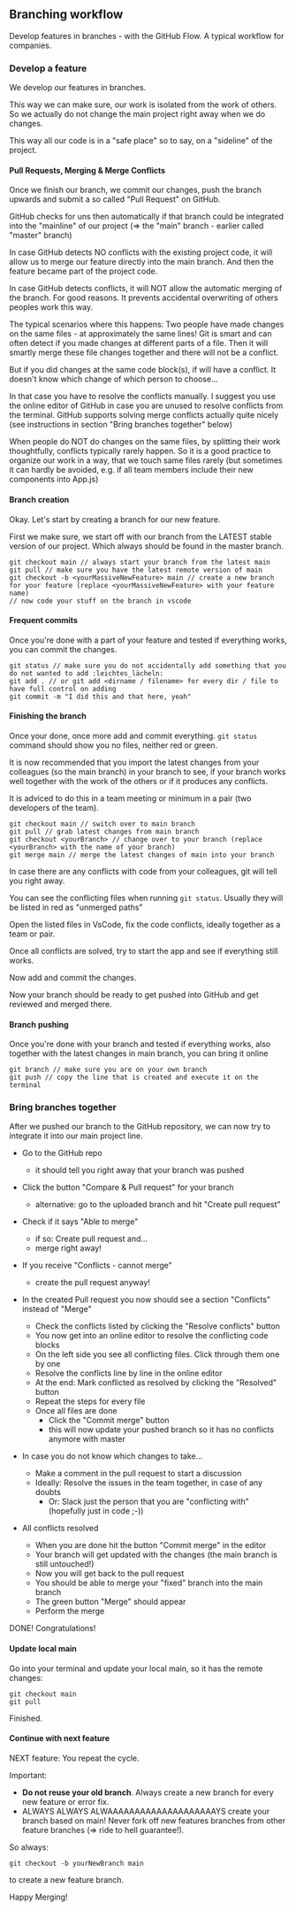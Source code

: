 ## Branching workflow

Develop features in branches - with the GitHub Flow. A typical workflow for companies.

### Develop a feature

We develop our features in branches.

This way we can make sure, our work is isolated from the work of others. So we actually do not change the main project right away when we do changes.

This way all our code is in a "safe place" so to say, on a "sideline" of the project.

#### Pull Requests, Merging & Merge Conflicts

Once we finish our branch, we commit our changes, push the branch upwards and submit a so called "Pull Request" on GitHub. 

GitHub checks for uns then automatically if that branch could be integrated into the "mainline" of our project (=> the "main" branch - earlier called "master" branch)

In case GitHub detects NO conflicts with the existing project code, it will allow us to merge our feature directly into the main branch. And then the feature became part of the project code. 

In case GitHub detects conflicts, it will NOT allow the automatic merging of the branch. For good reasons. It prevents accidental overwriting of others peoples work this way.

The typical scenarios where this happens: Two people have made changes on the same files - at approximately the same lines! Git is smart and can often detect if you made changes at different parts of a file. Then it will smartly merge these file changes together and there will not be a conflict. 

But if you did changes at the same code block(s), if will have a conflict. It doesn't know which change of which person to choose... 

In that case you have to resolve the conflicts manually. I suggest you use the online editor of GitHub in case you are unused to resolve conflicts from the terminal. GitHub supports solving merge conflicts actually quite nicely (see instructions in section "Bring branches together" below)

When people do NOT do changes on the same files, by splitting their work thoughtfully, conflicts typically rarely happen. So it is a good practice to organize our work in a way, that we touch same files rarely (but sometimes it can hardly be avoided, e.g. if all team members include their new components into App.js)

#### Branch creation

Okay. Let's start by creating a branch for our new feature.

First we make sure, we start off with our branch from the LATEST stable version of our project. Which always should be found in the master branch.

```
git checkout main // always start your branch from the latest main
git pull // make sure you have the latest remote version of main
git checkout -b <yourMassiveNewFeature> main // create a new branch for your feature (replace <yourMassiveNewFeature> with your feature name)
// now code your stuff on the branch in vscode
```

#### Frequent commits

Once you're done with a part of your feature and tested if everything works, you can commit the changes.

```
git status // make sure you do not accidentally add something that you do not wanted to add :leichtes_lächeln:
git add . // or git add <dirname / filename> for every dir / file to have full control on adding
git commit -m "I did this and that here, yeah"
```

#### Finishing the branch

Once your done, once more add and commit everything. `git status` command should show you no files, neither red or green.

It is now recommended that you import the latest changes from your colleagues (so the main branch) in your branch to see, if your branch works well together with the work of the others or if it produces any conflicts.

It is adviced to do this in a team meeting or minimum in a pair (two developers of the team).

```
git checkout main // switch over to main branch
git pull // grab latest changes from main branch
git checkout <yourBranch> // change over to your branch (replace <yourBranch> with the name of your branch)
git merge main // merge the latest changes of main into your branch
```

In case there are any conflicts with code from your colleagues, git will tell you right away.

You can see the conflicting files when running `git status`. Usually they will be listed in red as "unmerged paths"

Open the listed files in VsCode, fix the code conflicts, ideally together as a team or pair.

Once all conflicts are solved, try to start the app and see if everything still works. 

Now add and commit the changes.

Now your branch should be ready to get pushed into GitHub and get reviewed and merged there.

#### Branch pushing

Once you're done with your branch and tested if everything works, also together with the latest changes in main branch, you can bring it online

```
git branch // make sure you are on your own branch
git push // copy the line that is created and execute it on the terminal
```

### Bring branches together

After we pushed our branch to the GitHub repository, we can now try to integrate it into our main project line.


- Go to the GitHub repo
  - it should tell you right away that your branch was pushed

- Click the button "Compare & Pull request" for your branch
  - alternative: go to the uploaded branch and hit "Create pull request"

- Check if it says "Able to merge" 
  - if so: Create pull request and...
  - merge right away!

- If you receive "Conflicts - cannot merge" 
  - create the pull request anyway!

- In the created Pull request you now should see a section "Conflicts" instead of "Merge"
  - Check the conflicts listed by clicking the "Resolve conflicts" button
  - You now get into an online editor to resolve the conflicting code blocks 
  - On the left side you see all conflicting files. Click through them one by one
  - Resolve the conflicts line by line in the online editor
  - At the end: Mark conflicted as resolved by clicking the "Resolved" button
  - Repeat the steps for every file
  - Once all files are done
    - Click the "Commit merge" button 
    - this will now update your pushed branch so it has no conflicts anymore with master

- In case you do not know which changes to take...
  - Make a comment in the pull request to start a discussion
  - Ideally: Resolve the issues in the team together, in case of any doubts
    - Or: Slack just the person that you are "conflicting with" (hopefully just in code ;-))

- All conflicts resolved
  - When you are done hit the button "Commit merge" in the editor
  - Your branch will get updated with the changes (the main branch is still untouched!)
  - Now you will get back to the pull request
  - You should be able to merge your "fixed" branch into the main branch
  - The green button "Merge" should appear
  - Perform the merge

DONE! Congratulations!


#### Update local main

Go into your terminal and update your local main, so it has the remote changes:
```
git checkout main
git pull
```

Finished.

#### Continue with next feature

NEXT feature: You repeat the cycle.

Important: 
- <b>Do not reuse your old branch</b>. Always create a new branch for every new feature or error fix.
- ALWAYS ALWAYS ALWAAAAAAAAAAAAAAAAAAAAYS create your branch based on main! Never fork off new features branches from other feature branches (=> ride to hell guarantee!).

So always:

`git checkout -b yourNewBranch main`

to create a new feature branch.

Happy Merging!
